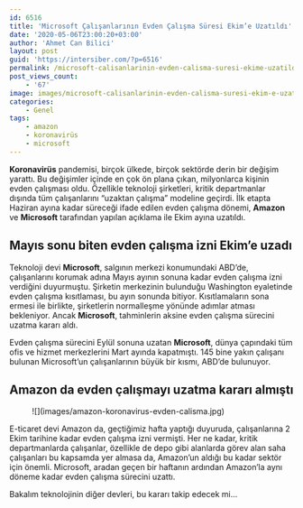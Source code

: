 ```yaml
---
id: 6516
title: 'Microsoft Çalışanlarının Evden Çalışma Süresi Ekim’e Uzatıldı'
date: '2020-05-06T23:00:20+03:00'
author: 'Ahmet Can Bilici'
layout: post
guid: 'https://intersiber.com/?p=6516'
permalink: /microsoft-calisanlarinin-evden-calisma-suresi-ekime-uzatildi/
post_views_count:
    - '67'
image: images/microsoft-calisanlarinin-evden-calisma-suresi-ekim-e-uzatildi.jpg
categories:
    - Genel
tags:
    - amazon
    - koronavirüs
    - microsoft
---
```


**Koronavirüs** pandemisi, birçok ülkede, birçok sektörde derin bir değişim yarattı. Bu değişimler içinde en çok ön plana çıkan, milyonlarca kişinin evden çalışması oldu. Özellikle teknoloji şirketleri, kritik departmanlar dışında tüm çalışanlarını “uzaktan çalışma” modeline geçirdi. İlk etapta Haziran ayına kadar süreceği ifade edilen evden çalışma dönemi, **Amazon** ve **Microsoft** tarafından yapılan açıklama ile Ekim ayına uzatıldı.

## Mayıs sonu biten evden çalışma izni Ekim’e uzadı

Teknoloji devi **Microsoft**, salgının merkezi konumundaki ABD’de, çalışanlarını korumak adına Mayıs ayının sonuna kadar evden çalışma izni verdiğini duyurmuştu. Şirketin merkezinin bulunduğu Washington eyaletinde evden çalışma kısıtlaması, bu ayın sonunda bitiyor. Kısıtlamaların sona ermesi ile birlikte, şirketlerin normalleşme yönünde adımlar atması bekleniyor. Ancak **Microsoft**, tahminlerin aksine evden çalışma sürecini uzatma kararı aldı.

Evden çalışma sürecini Eylül sonuna uzatan **Microsoft**, dünya çapındaki tüm ofis ve hizmet merkezlerini Mart ayında kapatmıştı. 145 bine yakın çalışanı bulunan Microsoft’un çalışanlarının büyük bir kısmı, ABD’de bulunuyor.

## Amazon da evden çalışmayı uzatma kararı almıştı

<figure class="wp-block-image size-large">![](images/amazon-koronavirus-evden-calisma.jpg)</figure>E-ticaret devi Amazon da, geçtiğimiz hafta yaptığı duyuruda, çalışanlarına 2 Ekim tarihine kadar evden çalışma izni vermişti. Her ne kadar, kritik departmanlarda çalışanlar, özellikle de depo gibi alanlarda görev alan saha çalışanları bu kapsamda yer almasa da, Amazon’un aldığı bu kadar sektör için önemli. Microsoft, aradan geçen bir haftanın ardından Amazon’la aynı döneme kadar evden çalışma sürecini uzattı.

Bakalım teknolojinin diğer devleri, bu kararı takip edecek mi…